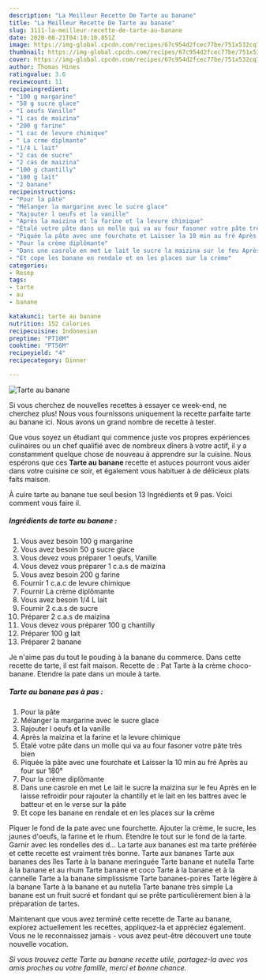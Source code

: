 ```yaml
---
description: "La Meilleur Recette De Tarte au banane"
title: "La Meilleur Recette De Tarte au banane"
slug: 3111-la-meilleur-recette-de-tarte-au-banane
date: 2020-08-21T04:10:10.851Z
image: https://img-global.cpcdn.com/recipes/67c954d2fcec77be/751x532cq70/tarte-au-banane-photo-principale-de-la-recette.jpg
thumbnail: https://img-global.cpcdn.com/recipes/67c954d2fcec77be/751x532cq70/tarte-au-banane-photo-principale-de-la-recette.jpg
cover: https://img-global.cpcdn.com/recipes/67c954d2fcec77be/751x532cq70/tarte-au-banane-photo-principale-de-la-recette.jpg
author: Thomas Hines
ratingvalue: 3.6
reviewcount: 11
recipeingredient:
- "100 g margarine"
- "50 g sucre glace"
- "1 oeufs Vanille"
- "1 cas de maizina"
- "200 g farine"
- "1 cac de levure chimique"
- " La crme diplmante"
- "1/4 L lait"
- "2 cas de sucre"
- "2 cas de maizina"
- "100 g chantilly"
- "100 g lait"
- "2 banane"
recipeinstructions:
- "Pour la pâte"
- "Mélanger la margarine avec le sucre glace"
- "Rajouter l oeufs et la vanille"
- "Après la maizina et la farine et la levure chimique"
- "Étalé votre pâte dans un molle qui va au four fasoner votre pâte très bien"
- "Piquée la pâte avec une fourchate et Laisser la 10 min au fré Après au four sur 180°"
- "Pour la crème diplômante"
- "Dans une casrole en met Le lait le sucre la maizina sur le feu Après en le laisse refroidir pour rajouter la chantilly et le lait en les battres avec le batteur et en le verse sur la pâte"
- "Et cope les banane en rendale et en les places sur la crème"
categories:
- Resep
tags:
- tarte
- au
- banane

katakunci: tarte au banane 
nutrition: 152 calories
recipecuisine: Indonesian
preptime: "PT18M"
cooktime: "PT56M"
recipeyield: "4"
recipecategory: Dinner

---
```



![Tarte au banane](https://img-global.cpcdn.com/recipes/67c954d2fcec77be/751x532cq70/tarte-au-banane-photo-principale-de-la-recette.jpg)

Si vous cherchez de nouvelles recettes à essayer ce week-end, ne cherchez plus! Nous vous fournissons uniquement la recette parfaite tarte au banane ici. Nous avons un grand nombre de recette à tester.

Que vous soyez un étudiant qui commence juste vos propres expériences culinaires ou un chef qualifié avec de nombreux dîners à votre actif, il y a constamment quelque chose de nouveau à apprendre sur la cuisine. Nous espérons que ces <strong> Tarte au banane </strong> recette et astuces pourront vous aider dans votre cuisine ce soir, et également vous habituer à de délicieux plats faits maison.

<!--inarticleads1-->

À cuire tarte au banane tue seul besion 13 Ingrédients et 9 pas. Voici comment vous faire il.

##### Ingrédients de tarte au banane :

1. Vous avez besoin 100 g margarine
1. Vous avez besoin 50 g sucre glace
1. Vous devez vous préparer 1 oeufs, Vanille
1. Vous devez vous préparer 1 c.a.s de maizina
1. Vous avez besoin 200 g farine
1. Fournir 1 c.a.c de levure chimique
1. Fournir  La crème diplômante
1. Vous avez besoin 1/4 L lait
1. Fournir 2 c.a.s de sucre
1. Préparer 2 c.a.s de maizina
1. Vous devez vous préparer 100 g chantilly
1. Préparer 100 g lait
1. Préparer 2 banane


Je n&#39;aime pas du tout le pouding à la banane du commerce. Dans cette recette de tarte, il est fait maison. Recette de : Pat Tarte à la crème choco-banane. Etendre la pate dans un moule à tarte. 

<!--inarticleads2-->

##### Tarte au banane pas à pas :

1. Pour la pâte
1. Mélanger la margarine avec le sucre glace
1. Rajouter l oeufs et la vanille
1. Après la maizina et la farine et la levure chimique
1. Étalé votre pâte dans un molle qui va au four fasoner votre pâte très bien
1. Piquée la pâte avec une fourchate et Laisser la 10 min au fré Après au four sur 180°
1. Pour la crème diplômante
1. Dans une casrole en met Le lait le sucre la maizina sur le feu Après en le laisse refroidir pour rajouter la chantilly et le lait en les battres avec le batteur et en le verse sur la pâte
1. Et cope les banane en rendale et en les places sur la crème


Piquer le fond de la pate avec une fourchette. Ajouter la crème, le sucre, les jaunes d&#39;oeufs, la farine et le rhum. Etendre le tout sur le fond de la tarte. Garnir avec les rondelles des d… La tarte aux bananes est ma tarte préférée et cette recette est vraiment très bonne. Tarte aux bananes Tarte aux bananes des îles Tarte à la banane meringuée Tarte banane et nutella Tarte à la banane et au rhum Tarte banane et coco Tarte à la banane et à la cannelle Tarte à la banane simplissisme Tarte bananes-poires Tarte légère à la banane Tarte à la banane et au nutella Tarte banane très simple La banane est un fruit sucré et fondant qui se prête particulièrement bien à la préparation de tartes. 

<!--inarticleads1-->

<p>
Maintenant que vous avez terminé cette recette de Tarte au banane, explorez actuellement les recettes, appliquez-la et appréciez également. Vous ne le reconnaissez jamais - vous avez peut-être découvert une toute nouvelle vocation.
</p>

<p>
<i>Si vous trouvez cette Tarte au banane recette utile, partagez-la avec vos amis proches ou votre famille, merci et bonne chance.</i>
</p>
